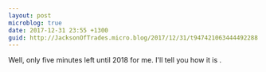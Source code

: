 ```yaml
---
layout: post
microblog: true
date: 2017-12-31 23:55 +1300
guid: http://JacksonOfTrades.micro.blog/2017/12/31/t947421063444492288.html
---
```

Well, only five minutes left until 2018 for me. I'll tell you how it is .
